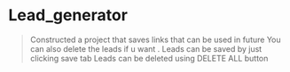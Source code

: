 # Lead_generator
>Constructed a project that saves links that can be used in future
>You can also delete the leads if u want .
>Leads can be saved by just clicking save tab 
>Leads can be deleted using DELETE ALL button
